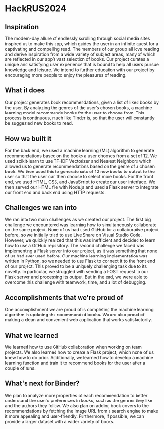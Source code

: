 # HackRUS2024

## Inspiration
The modern-day allure of endlessly scrolling through social media sites inspired us to make this app, which guides the user in an infinite quest for a captivating and compelling read. The members of our group all love reading and derive inspiration from a wide variety of subject areas, many of which are reflected in our app’s vast selection of books. Our project curates a unique and satisfying user experience that is bound to help all users pursue knowledge and leisure. We intend to further education with our project by encouraging more people to enjoy the pleasures of reading. 

## What it does
Our project generates book recommendations, given a list of liked books by the user. By analyzing the genres of the user’s chosen books, a machine learning model recommends books for the user to choose from. This process is continuous, much like Tinder is, so that the user will constantly be suggested new books to read. 

## How we built it
For the back end, we used a machine learning (ML) algorithm to generate recommendations based on the books a user chooses from a set of 12. We used scikit-learn to use TF-IDF Vectorizer and Nearest Neighbors which allowed us to generate recommendations based on the genre of a chosen book. We then used this to generate sets of 12 new books to output to the user so that the user can then choose to select more books. For the front end, we used HTML, CSS, and JavaScript to create our user interface. We then served our HTML file with Node.js and used a Flask server to integrate our front end and back end using HTTP requests.

## Challenges we ran into
We ran into two main challenges as we created our project. The first big challenge we encountered was learning how to simultaneously collaborate on the same project. None of us had used GitHub for a collaborative project before, so we initially tried to use Live Share on Visual Studio Code. However, we quickly realized that this was inefficient and decided to learn how to use a GitHub repository. The second challenge we faced was implementing a Flask server into our project, as it was something that none of us had ever used before. Our machine learning implementation was written in Python, so we needed to use Flask to connect it to the front end of our project. This proved to be a uniquely challenging task due to its novelty. In particular, we struggled with sending a POST request to our Flask server and processing its output. But in the end, we were able to overcome this challenge with teamwork, time, and a lot of debugging.

## Accomplishments that we're proud of
One accomplishment we are proud of is completing the machine learning algorithm in updating the recommended books. We are also proud of making a clean and convenient web application that works satisfactorily. 

## What we learned
We learned how to use GitHub collaboration when working on team projects. We also learned how to create a Flask project, which none of us knew how to do prior. Additionally, we learned how to develop a machine learning function and train it to recommend books for the user after a couple of runs. 

## What's next for Binder?
We plan to analyze more properties of each recommendation to better understand the user’s preferences in books, such as the genres they like and the authors they follow. We also plan on adding book covers to the recommendations by fetching the image URL from a search engine to make it more appealing and user-friendly. Furthermore, if possible, we can provide a larger dataset with a wider variety of books.
